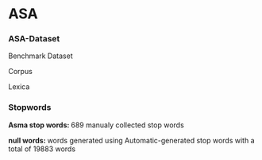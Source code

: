 # ASA

<h3>ASA-Dataset</h3>
<p>Benchmark Dataset</p>
<p>Corpus</p>
<p>Lexica</p>

<h3>Stopwords</h3>
<p><b>Asma stop words: </b>689 manualy collected stop words</p>
<p><b>null words: </b>words generated using Automatic-generated stop words with a total of 19883 words</p>

